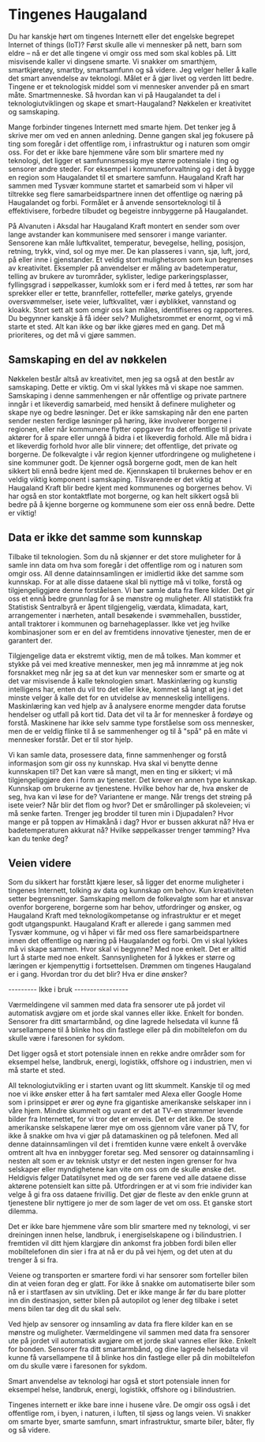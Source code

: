 # Tingenes Haugaland

Du har kanskje hørt om tingenes Internett eller det engelske begrepet Internet of things (IoT)? Først skulle alle vi mennesker på nett, barn som eldre – nå er det alle tingene vi omgir oss med som skal kobles på. Litt misvisende kaller vi dingsene smarte. Vi snakker om smarthjem, smartkjøretøy, smartby, smartsamfunn og så videre. Jeg velger heller å kalle det smart anvendelse av teknologi. Målet er å gjør livet og verden litt bedre. Tingene er et teknologisk middel som vi mennesker anvender på en smart måte. Smartmenneske. Så hvordan kan vi på Haugalandet ta del i teknologiutviklingen og skape et smart-Haugaland? Nøkkelen er kreativitet og samskaping.

Mange forbinder tingenes Internett med smarte hjem. Det tenker jeg å skrive mer om ved en annen anledning. Denne gangen skal jeg fokusere på ting som foregår i det offentlige rom, i infrastruktur og i naturen som omgir oss. For det er ikke bare hjemmene våre som blir smartere med ny teknologi, det ligger et samfunnsmessig mye større potensiale i ting og sensorer andre steder. For eksempel i kommuneforvaltning og i det å bygge en region som Haugalandet til et smartere samfunn. Haugaland Kraft har sammen med Tysvær kommune startet et samarbeid som vi håper vil tiltrekke seg flere samarbeidspartnere innen det offentlige og næring på Haugalandet og forbi. Formålet er å anvende sensorteknologi til å effektivisere, forbedre tilbudet og begeistre innbyggerne på Haugalandet.

På Alvanuten i Aksdal har Haugaland Kraft montert en sender som over lange avstander kan kommunisere med sensorer i mange varianter. Sensorene kan måle luftkvalitet, temperatur, bevegelse, helling, posisjon, retning, trykk, vind, sol og mye mer. De kan plasseres i vann, sjø, luft, jord, på eller inne i gjenstander. Et veldig stort mulighetsrom som kun begrenses av kreativitet. Eksempler på anvendelser er måling av badetemperatur, telling av brukere av turområder, syklister, ledige parkeringsplasser, fyllingsgrad i søppelkasser, kumlokk som er i ferd med å tettes, rør som har sprekker eller er tette, brannfeller, rottefeller, mørke gatelys, gryende oversvømmelser, isete veier, luftkvalitet, vær i øyblikket, vannstand og kloakk. Stort sett alt som omgir oss kan måles, identifiseres og rapporteres. Du begynner kanskje å få idéer selv? Mulighetsrommet er enormt, og vi må starte et sted. Alt kan ikke og bør ikke gjøres med en gang. Det må prioriteres, og det må vi gjøre sammen.

## Samskaping en del av nøkkelen

Nøkkelen består altså av kreativitet, men jeg sa også at den består av samskaping. Dette er viktig. Om vi skal lykkes må vi skape noe sammen. Samskaping i denne sammenhengen er når offentlige og private partnere inngår i et likeverdig samarbeid, med hensikt å definere muligheter og skape nye og bedre løsninger. Det er ikke samskaping når den ene parten sender nesten ferdige løsninger på høring, ikke involverer borgerne i regionen, eller når kommunene flytter oppgaver fra det offentlige til private aktører for å spare eller unngå å bidra i et likeverdig forhold. Alle må bidra i et likeverdig forhold hvor alle blir vinnere; det offentlige, det private og borgerne. De folkevalgte i vår region kjenner utfordringene og mulighetene i sine kommuner godt. De kjenner også borgerne godt, men de kan helt sikkert bli ennå bedre kjent med de. Kjennskapen til brukernes behov er en veldig viktig komponent i samskaping. Tilsvarende er det viktig at Haugaland Kraft blir bedre kjent med kommunenes og borgernes behov. Vi har også en stor kontaktflate mot borgerne, og kan helt sikkert også bli bedre på å kjenne borgerne og kommunene som eier oss ennå bedre. Dette er viktig!

## Data er ikke det samme som kunnskap

Tilbake til teknologien. Som du nå skjønner er det store muligheter for å samle inn data om hva som foregår i det offentlige rom og i naturen som omgir oss. All denne datainnsamlingen er imidlertid ikke det samme som kunnskap. For at alle disse dataene skal bli nyttige må vi tolke, forstå og tilgjengeliggjøre denne forståelsen. Vi bør samle data fra flere kilder. Det gir oss et ennå bedre grunnlag for å se mønstre og muligheter. All statistikk fra Statistisk Sentralbyrå er åpent tilgjengelig, værdata, klimadata, kart, arrangementer i nærheten, antall besøkende i svømmehallen, busstider, antall traktorer i kommunen og barnehageplasser. Ikke vet jeg hvilke kombinasjoner som er en del av fremtidens innovative tjenester, men de er garantert der.

Tilgjengelige data er ekstremt viktig, men de må tolkes. Man kommer et stykke på vei med kreative mennesker, men jeg må innrømme at jeg nok forsnakket meg når jeg sa at det kun var mennesker som er smarte og at det var misvisende å kalle teknologien smart. Maskinlæring og kunstig intelligens har, enten du vil tro det eller ikke, kommet så langt at jeg i det minste velger å kalle det for en utvidelse av menneskelig intelligens. Maskinlæring kan ved hjelp av å analysere enorme mengder data forutse hendelser og utfall på kort tid. Data det vil ta år for mennesker å fordøye og forstå. Maskinene har ikke selv samme type forståelse som oss mennesker, men de er veldig flinke til å se sammenhenger og til å "spå" på en måte vi mennesker forstår. Det er til stor hjelp.

Vi kan samle data, prosessere data, finne sammenhenger og forstå informasjon som gir oss ny kunnskap. Hva skal vi benytte denne kunnskapen til? Det kan være så mangt, men en ting er sikkert; vi må tilgjengeliggjøre den i form av tjenester. Det krever en annen type kunnskap. Kunnskap om brukerne av tjenestene. Hvilke behov har de, hva ønsker de seg, hva kan vi løse for de? Variantene er mange. Når trengs det strøing på isete veier? Når blir det flom og hvor? Det er smårollinger på skoleveien; vi må senke farten. Trenger jeg brodder til turen min i Djupadalen? Hvor mange er på toppen av Himakånå i dag? Hvor er bussen akkurat nå? Hva er badetemperaturen akkurat nå? Hvilke søppelkasser trenger tømming? Hva kan du tenke deg?

## Veien videre

Som du sikkert har forstått kjære leser, så ligger det enorme muligheter i tingenes Internett, tolking av data og kunnskap om behov. Kun kreativiteten setter begrensninger. Samskaping mellom de folkevalgte som har et ansvar ovenfor borgerene, borgerne som har behov, utfordringer og ønsker, og Haugaland Kraft med teknologikompetanse og infrastruktur er et meget godt utgangspunkt. Haugaland Kraft er allerede i gang sammen med Tysvær kommune, og vi håper vi får med oss flere samarbeidspartnere innen det offentlige og næring på Haugalandet og forbi. Om vi skal lykkes må vi skape sammen. Hvor skal vi begynne? Med noe enkelt. Det er alltid lurt å starte med noe enkelt. Sannsynligheten for å lykkes er større og læringen er kjempenyttig i fortsettelsen. Drømmen om tingenes Haugaland er i gang. Hvordan tror du det blir? Hva er dine ønsker?




--------- Ikke i bruk -----------------




Værmeldingene vil sammen med data fra sensorer ute på jordet vil automatisk avgjøre om et jorde skal vannes eller ikke. Enkelt for bonden. Sensorer fra ditt smartarmbånd, og dine lagrede helsedata vil kunne få varsellampene til å blinke hos din fastlege eller på din mobiltelefon om du skulle være i faresonen for sykdom.


 Det ligger også et stort potensiale innen en rekke andre områder som for eksempel helse, landbruk, energi, logistikk, offshore og i industrien, men vi må starte et sted.



All teknologiutvikling er i starten uvant og litt skummelt. Kanskje til og med noe vi ikke ønsker etter å ha ført samtaler med Alexa eller Google Home som i prinsippet er ører og øyne fra gigantiske amerikanske selskaper inn i våre hjem. Mindre skummelt og uvant er det at TV-en strømmer levende bilder fra Internettet, for vi tror det er enveis. Det er det ikke. De store amerikanske selskapene lærer mye om oss gjennom våre vaner på TV, for ikke å snakke om hva vi gjør på datamaskinen og på telefonen. Med all denne datainnsamlingen vil det i fremtiden kunne være enkelt å overvåke omtrent alt hva en innbygger foretar seg. Med sensorer og datainnsamling i nesten alt som er av teknisk utstyr er det nesten ingen grenser for hva selskaper eller myndighetene kan vite om oss om de skulle ønske det. Heldigvis følger Datatilsynet med og de ser farene ved alle dataene disse aktørene potensielt kan sitte på. Utfordringen er at vi som frie individer kan velge å gi fra oss dataene frivillig. Det gjør de fleste av den enkle grunn at tjenestene blir nyttigere jo mer de som lager de vet om oss. Et ganske stort dilemma.


Det er ikke bare hjemmene våre som blir smartere med ny teknologi, vi ser dreiningen innen helse, landbruk, i energiselskapene og i bilindustrien. I fremtiden vil ditt hjem klargjøre din ankomst fra jobben fordi bilen eller mobiltelefonen din sier i fra at nå er du på vei hjem, og det uten at du trenger å si fra.

Veiene og transporten er smartere fordi vi har sensorer som forteller bilen din at veien foran deg er glatt. For ikke å snakke om automatiserte biler som nå er i startfasen av sin utvikling. Det er ikke mange år før du bare plotter inn din destinasjon, setter bilen på autopilot og lener deg tilbake i setet mens bilen tar deg dit du skal selv.

Ved hjelp av sensorer og innsamling av data fra flere kilder kan en se mønstre og muligheter. Værmeldingene vil sammen med data fra sensorer ute på jordet vil automatisk avgjøre om et jorde skal vannes eller ikke. Enkelt for bonden. Sensorer fra ditt smartarmbånd, og dine lagrede helsedata vil kunne få varsellampene til å blinke hos din fastlege eller på din mobiltelefon om du skulle være i faresonen for sykdom.

Smart anvendelse av teknologi har også et stort potensiale innen for eksempel helse, landbruk, energi, logistikk, offshore og i bilindustrien.

Tingenes internett er ikke bare inne i husene våre. De omgir oss også i det offentlige rom, i byen, i naturen, i luften, til sjøss og langs veien. Vi snakker om smarte byer, smarte samfunn, smart infrastruktur, smarte biler, båter, fly og så videre.




